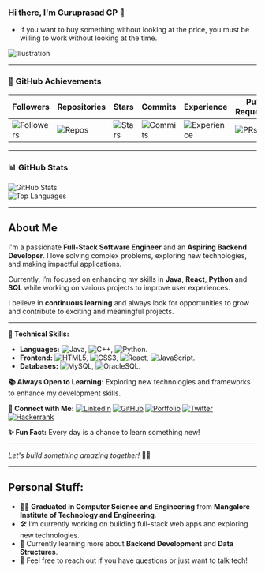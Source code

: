 ### Hi there, I'm Guruprasad GP 👋

- If you want to buy something without looking at the price, you must be willing to work without looking at the time.

![Illustration]([https://pixabay.com/photos/red-matrix-matrix-matrix-code-5031496/]) <!-- Replace with your image URL -->

---

### 🌟 **GitHub Achievements**

| Followers | Repositories | Stars | Commits | Experience | Pull Requests | Issues | Reviews |
|-----------|-------------|-------|---------|-----------|--------------|--------|---------|
| ![Followers](https://img.shields.io/github/followers/guruprasad26gp?style=for-the-badge) | ![Repos](https://img.shields.io/badge/Repos-Count-informational?style=for-the-badge&logo=github) | ![Stars](https://img.shields.io/github/stars/guruprasad26gp?style=for-the-badge) | ![Commits](https://img.shields.io/github/commit-activity/y/guruprasad26gp?style=for-the-badge) | ![Experience](https://img.shields.io/badge/Experience-Junior%20Dev-informational?style=for-the-badge) | ![PRs](https://img.shields.io/github/issues-pr/guruprasad26gp?style=for-the-badge) | ![Issues](https://img.shields.io/github/issues/guruprasad26gp?style=for-the-badge) | ![Reviews](https://img.shields.io/badge/Reviews-Count-informational?style=for-the-badge) |

---

### 📊 **GitHub Stats**

![GitHub Stats](https://github-readme-stats.vercel.app/api?username=guruprasad26gp&show_icons=true&theme=radical)  
![Top Languages](https://github-readme-stats.vercel.app/api/top-langs/?username=guruprasad26gp&layout=compact&theme=radical)  

---


## About Me
I'm a passionate **Full-Stack Software Engineer** and an **Aspiring Backend Developer**. I love solving complex problems, exploring new technologies, and making impactful applications. 

Currently, I’m focused on enhancing my skills in **Java**, **React**, **Python** and **SQL** while working on various projects to improve user experiences.

I believe in **continuous learning** and always look for opportunities to grow and contribute to exciting and meaningful projects.

---

**🚀 Technical Skills:**
- **Languages:** ![Java](https://img.shields.io/badge/Java-ED8B00?style=flat&logo=java&logoColor=white), ![C++](https://img.shields.io/badge/C++-00599C?style=flat&logo=c%2b%2b&logoColor=white), ![Python](https://img.shields.io/badge/Python-3776AB?style=flat&logo=python&logoColor=white).
- **Frontend:** ![HTML5](https://img.shields.io/badge/HTML5-E34F26?style=flat&logo=html5&logoColor=white), ![CSS3](https://img.shields.io/badge/CSS3-1572B6?style=flat&logo=css3&logoColor=white), ![React](https://img.shields.io/badge/React-20232A?style=flat&logo=react&logoColor=61DAFB),  ![JavaScript](https://img.shields.io/badge/JavaScript-323330?style=flat&logo=javascript&logoColor=F7DF1E).
- **Databases:** ![MySQL](https://img.shields.io/badge/MySQL-00000F?style=flat&logo=mysql&logoColor=white), ![OracleSQL](https://img.shields.io/badge/OracleSQL-F80000?style=flat&logo=oracle&logoColor=white).

**📚 Always Open to Learning:**
Exploring new technologies and frameworks to enhance my development skills.

**🤝 Connect with Me:**
[![LinkedIn](https://img.shields.io/badge/-LinkedIn-blue)](https://www.linkedin.com/in/guruprasadgp22/) [![GitHub](https://img.shields.io/badge/-GitHub-black)](https://github.com/guruprasad26gp) [![Portfolio](https://img.shields.io/badge/-Portfolio-blueviolet)](https://guruprasad22.netlify.app/) [![Twitter](https://img.shields.io/badge/-Twitter-1DA1F2)](https://x.com/c23_gp/) [![Hackerrank](https://img.shields.io/badge/-Hackerrank-1DA1F2)](https://www.hackerrank.com/profile/guruprasad6200)

**✨ Fun Fact:** Every day is a chance to learn something new!

---
*Let's build something amazing together!* 🚀✨

---

## Personal Stuff:
- 👨‍🎓 **Graduated in Computer Science and Engineering** from **Mangalore Institute of Technology and Engineering**.
- 🛠️ I’m currently working on building full-stack web apps and exploring new technologies.
- 🌱 Currently learning more about **Backend Development** and **Data Structures**.
- 💬 Feel free to reach out if you have questions or just want to talk tech!
